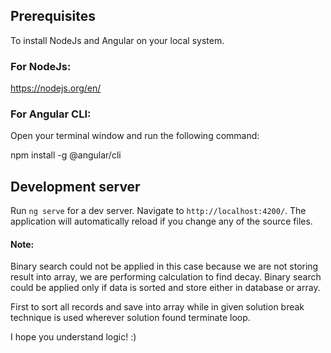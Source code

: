 ## Prerequisites

To install NodeJs and Angular on your local system.

### For NodeJs:
https://nodejs.org/en/

### For Angular CLI:
Open your terminal window and run the following command:

npm install -g @angular/cli



## Development server

Run `ng serve` for a dev server. Navigate to `http://localhost:4200/`. The application will automatically reload if you change any of the source files.


#### Note:

Binary search could not be applied in this case because we are not storing result into array, we are performing calculation to find decay. Binary search could be applied only if data is sorted and store either in database or array. 

First to sort all records and save into array while in given solution break technique is used wherever solution found terminate loop.

I hope you understand logic! :)
  
